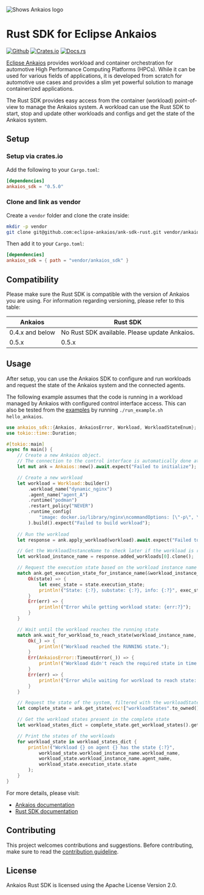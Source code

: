 <picture style="padding-bottom: 1em;">
  <source media="(prefers-color-scheme: dark)" srcset="https://github.com/eclipse-ankaios/ankaios/raw/main/logo/Ankaios__logo_for_dark_bgrd_clipped.png">
  <source media="(prefers-color-scheme: light)" srcset="https://github.com/eclipse-ankaios/ankaios/raw/main/logo/Ankaios__logo_for_light_bgrd_clipped.png">
  <img alt="Shows Ankaios logo" src="https://github.com/eclipse-ankaios/ankaios/raw/main/logo/Ankaios__logo_for_light_bgrd_clipped.png">
</picture>

# Rust SDK for Eclipse Ankaios

[![Github](https://img.shields.io/badge/github-8da0cb?style=for-the-badge&labelColor=555555&logo=github)](https://github.com/eclipse-ankaios/ank-sdk-rust)
[![Crates.io](https://img.shields.io/badge/crates.io-fc8d62?style=for-the-badge&labelColor=555555&logo=rust)](https://crates.io/crates/ankaios-sdk)
[![Docs.rs](https://img.shields.io/badge/docs.rs-66c2a5?style=for-the-badge&labelColor=555555&logo=docs.rs)](https://docs.rs/ankaios-sdk/0.5.0)

[Eclipse Ankaios](https://github.com/eclipse-ankaios/ankaios) provides workload and
container orchestration for automotive High Performance Computing Platforms (HPCs).
While it can be used for various fields of applications, it is developed from scratch
for automotive use cases and provides a slim yet powerful solution to manage
containerized applications.

The Rust SDK provides easy access from the container (workload) point-of-view
to manage the Ankaios system. A workload can use the Rust SDK to start, stop and
update other workloads and configs and get the state of the Ankaios system.

## Setup

### Setup via crates.io

Add the following to your `Cargo.toml`:

```toml
[dependencies]
ankaios_sdk = "0.5.0"
```

### Clone and link as vendor

Create a `vendor` folder and clone the crate inside:

```sh
mkdir -p vendor
git clone git@github.com:eclipse-ankaios/ank-sdk-rust.git vendor/ankaios_sdk
```

Then add it to your `Cargo.toml`:

```toml
[dependencies]
ankaios_sdk = { path = "vendor/ankaios_sdk" }
```

## Compatibility

Please make sure the Rust SDK is compatible with the version of Ankaios you
are using. For information regarding versioning, please refer to this table:

| Ankaios    | Rust SDK |
| -------- | ------- |
| 0.4.x and below | No Rust SDK available. Please update Ankaios. |
| 0.5.x | 0.5.x     |

## Usage

After setup, you can use the Ankaios SDK to configure and run workloads
and request the state of the Ankaios system and the connected agents.

The following example assumes that the code is running in a workload managed by
Ankaios with configured control interface access. This can also be tested from the
[examples](examples) by running `./run_example.sh hello_ankaios`.

```rust
use ankaios_sdk::{Ankaios, AnkaiosError, Workload, WorkloadStateEnum};
use tokio::time::Duration;

#[tokio::main]
async fn main() {
    // Create a new Ankaios object.
    // The connection to the control interface is automatically done at this step.
    let mut ank = Ankaios::new().await.expect("Failed to initialize");

    // Create a new workload
    let workload = Workload::builder()
        .workload_name("dynamic_nginx")
        .agent_name("agent_A")
        .runtime("podman")
        .restart_policy("NEVER")
        .runtime_config(
            "image: docker.io/library/nginx\ncommandOptions: [\"-p\", \"8080:80\"]"
        ).build().expect("Failed to build workload");
    
    // Run the workload
    let response = ank.apply_workload(workload).await.expect("Failed to apply workload");

    // Get the WorkloadInstanceName to check later if the workload is running
    let workload_instance_name = response.added_workloads[0].clone();

    // Request the execution state based on the workload instance name
    match ank.get_execution_state_for_instance_name(&workload_instance_name).await {
        Ok(state) => {
            let exec_state = state.execution_state;
            println!("State: {:?}, substate: {:?}, info: {:?}", exec_state.state, exec_state.substate, exec_state.additional_info);
        }
        Err(err) => {
            println!("Error while getting workload state: {err:?}");
        }
    }

    // Wait until the workload reaches the running state
    match ank.wait_for_workload_to_reach_state(workload_instance_name, WorkloadStateEnum::Running).await {
        Ok(_) => {
            println!("Workload reached the RUNNING state.");
        }
        Err(AnkaiosError::TimeoutError(_)) => {
            println!("Workload didn't reach the required state in time.");
        }
        Err(err) => {
            println!("Error while waiting for workload to reach state: {err:?}");
        }
    }

    // Request the state of the system, filtered with the workloadStates
    let complete_state = ank.get_state(vec!["workloadStates".to_owned()]).await.expect("Failed to get the state");

    // Get the workload states present in the complete state
    let workload_states_dict = complete_state.get_workload_states().get_as_list();

    // Print the states of the workloads
    for workload_state in workload_states_dict {
        println!("Workload {} on agent {} has the state {:?}", 
            workload_state.workload_instance_name.workload_name, 
            workload_state.workload_instance_name.agent_name,
            workload_state.execution_state.state
        ); 
    }
}
```

For more details, please visit:

* [Ankaios documentation](https://eclipse-ankaios.github.io/ankaios/latest/)
* [Rust SDK documentation](https://docs.rs/ankaios-sdk/0.5.0)

## Contributing

This project welcomes contributions and suggestions. Before contributing, make sure to read the
[contribution guideline](CONTRIBUTING.md).

## License

Ankaios Rust SDK is licensed using the Apache License Version 2.0.
